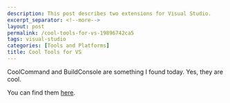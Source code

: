 ```yaml
---
description: This post describes two extensions for Visual Studio.
excerpt_separator: <!--more-->
layout: post
permalink: /cool-tools-for-vs-19896742ca5
tags: visual-studio
categories: [Tools and Platforms]
title: Cool Tools for VS
---
```

CoolCommand and BuildConsole are something I found today. Yes, they are cool.

You can find them [here](https://asp-blogs.azurewebsites.net/gmilano).
<!--more-->
